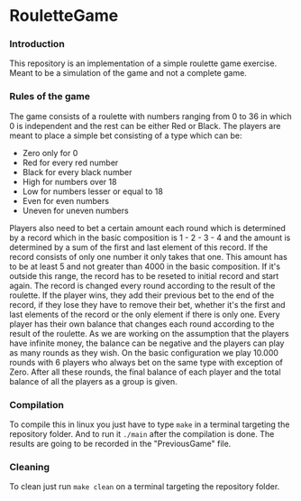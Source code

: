 # RouletteGame

### Introduction ###
This repository is an implementation of a simple roulette game exercise. Meant to be a simulation of the game and not a complete game.


### Rules of the game ###

The game consists of a roulette with numbers ranging from 0 to 36 in which 0 is independent and the rest can be either Red or Black. The players are meant to place a simple bet consisting of a type which can be:
* Zero only for 0
* Red for every red number
* Black for every black number
* High for numbers over 18
* Low for numbers lesser or equal to 18
* Even for even numbers
* Uneven for uneven numbers

Players also need to bet a certain amount each round which is determined by a record which in the basic composition is 1 - 2 - 3 - 4 and the amount is determined by a sum of the first and last element of this record. If the record consists of only one number it only takes that one. This amount has to be at least 5 and not greater than 4000 in the basic composition. If it's outside this range, the record has to be reseted to initial record and start again.
The record is changed every round according to the result of the roulette. If the player wins, they add their previous bet to the end of the record, if they lose they have to remove their bet, whether it's the first and last elements of the record or the only element if there is only one.
Every player has their own balance that changes each round according to the result of the roulette. As we are working on the assumption that the players have infinite money, the balance can be negative and the players can play as many rounds as they wish.
On the basic configuration we play 10.000 rounds with 6 players who always bet on the same type with exception of Zero. After all these rounds, the final balance of each player and the total balance of all the players as a group is given.

### Compilation ###
To compile this in linux you just have to type `make` in a terminal targeting the repository folder. And to run it `./main` after the compilation is done. The results are going to be recorded in the "PreviousGame" file.

### Cleaning ###
To clean just run `make clean` on a terminal targeting the repository folder.
